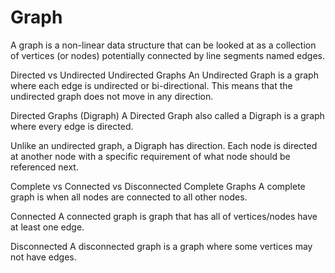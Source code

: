 # Graph

A graph is a non-linear data structure that can be looked at as a collection of vertices (or nodes) potentially connected by line segments named edges.

Directed vs Undirected
Undirected Graphs An Undirected Graph is a graph where each edge is undirected or bi-directional. This means that the undirected graph does not move in any direction.

Directed Graphs (Digraph) A Directed Graph also called a Digraph is a graph where every edge is directed.

Unlike an undirected graph, a Digraph has direction. Each node is directed at another node with a specific requirement of what node should be referenced next.

Complete vs Connected vs Disconnected
Complete Graphs A complete graph is when all nodes are connected to all other nodes.

Connected A connected graph is graph that has all of vertices/nodes have at least one edge.

Disconnected A disconnected graph is a graph where some vertices may not have edges.
